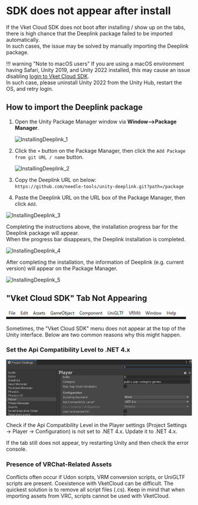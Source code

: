 # SDK does not appear after install

If the Vket Cloud SDK does not boot after installing / show up on the tabs, there is high chance that the Deeplink package failed to be imported automatically.<br>
In such cases, the issue may be solved by manually importing the Deeplink package.

!!! warning "Note to macOS users"
    If you are using a macOS environment having Safari, Unity 2019, and Unity 2022 installed, this may cause an issue disabling [login to Vket Cloud SDK](../AboutVketCloudSDK/LoginSDK.md). <br>
    In such case, please uninstall Unity 2022 from the Unity Hub, restart the OS, and retry login.

## How to import the Deeplink package

1. Open the Unity Package Manager window via **Window-->Package Manager**.

    ![InstallingDeeplink_1](./img/InstallingDeeplink_1.jpg)

2. Click the `+` button on the Package Manager, then click the `Add Package from git URL / name` button.

    ![InstallingDeeplink_2](./img/InstallingDeeplink_2.jpg)

3. Copy the Deeplink URL on below: <br>
    `https://github.com/needle-tools/unity-deeplink.git?path=/package`

4. Paste the Deeplink URL on the URL box of the Package Manager, then click `Add`.

![InstallingDeeplink_3](./img/InstallingDeeplink_3.jpg)

Completing the instructions above, the installation progress bar for the Deeplink package will appear.<br>
When the progress bar disappears, the Deeplink installation is completed.

![InstallingDeeplink_4](./img/InstallingDeeplink_4.jpg)

After completing the installation, the information of Deeplink (e.g. current version) will appear on the Package Manager.

![InstallingDeeplink_5](./img/InstallingDeeplink_5.jpg)

## "Vket Cloud SDK" Tab Not Appearing

![InstallingDeeplink_5](./img/InstallingDeeplink_6.jpg)

Sometimes, the "Vket Cloud SDK" menu does not appear at the top of the Unity interface. Below are two common reasons why this might happen.

### Set the Api Compatibility Level to .NET 4.x

![InstallingDeeplink_5](./img/InstallingDeeplink_7.jpg)

Check if the Api Compatibility Level in the Player settings (Project Settings → Player → Configuration) is not set to .NET 4.x. Update it to .NET 4.x.

If the tab still does not appear, try restarting Unity and then check the error console.

### Presence of VRChat-Related Assets

Conflicts often occur if Udon scripts, VRM conversion scripts, or UniGLTF scripts are present. Coexistence with VketCloud can be difficult. The quickest solution is to remove all script files (.cs). Keep in mind that when importing assets from VRC, scripts cannot be used with VketCloud.

